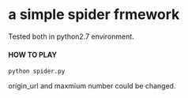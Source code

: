 # a simple spider frmework

Tested both in python2.7  environment.

#### HOW TO PLAY  

```
python spider.py 
```
origin_url and maxmium number could be changed.
